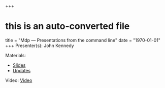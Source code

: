 +++
# this is an auto-converted file
title = "Mdp — Presentations from the command line"
date = "1970-01-01"
+++
Presenter(s): John Kennedy

Materials:
* [Slides](/presentation_materials/Mdp___Presentations_from_the_command_line--1970-01-01/intro_to_mdp.2019.11.09.md)
* [Updates](https://gitlab.com/skebi69/mdp-presentation)

Video: [Video](https://www.youtube.com/watch?v=34OIUMrKG_4)
